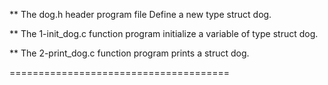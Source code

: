 ** The dog.h header program file Define a new type struct dog.

** The 1-init_dog.c function program initialize a variable of type struct dog.

** The 2-print_dog.c function program prints a struct dog.

======================================

